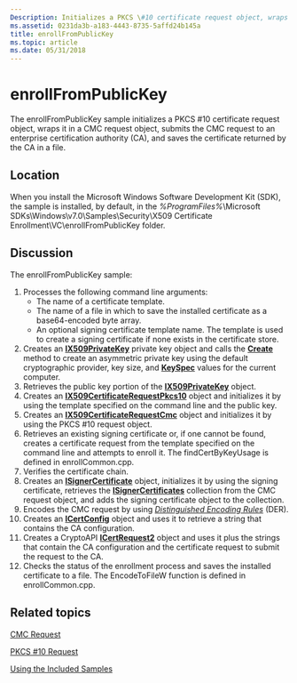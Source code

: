 ```yaml
---
Description: Initializes a PKCS \#10 certificate request object, wraps it in a CMC request object, submits the CMC request to an enterprise certification authority (CA), and saves the certificate returned by the CA in a file.
ms.assetid: 0231da3b-a183-4443-8735-5affd24b145a
title: enrollFromPublicKey
ms.topic: article
ms.date: 05/31/2018
---
```


# enrollFromPublicKey

The enrollFromPublicKey sample initializes a PKCS \#10 certificate request object, wraps it in a CMC request object, submits the CMC request to an enterprise certification authority (CA), and saves the certificate returned by the CA in a file.

## Location

When you install the Microsoft Windows Software Development Kit (SDK), the sample is installed, by default, in the *%ProgramFiles%*\\Microsoft SDKs\\Windows\\v7.0\\Samples\\Security\\X509 Certificate Enrollment\\VC\\enrollFromPublicKey folder.

## Discussion

The enrollFromPublicKey sample:

1.  Processes the following command line arguments:
    -   The name of a certificate template.
    -   The name of a file in which to save the installed certificate as a base64-encoded byte array.
    -   An optional signing certificate template name. The template is used to create a signing certificate if none exists in the certificate store.
2.  Creates an [**IX509PrivateKey**](/windows/desktop/api/CertEnroll/nn-certenroll-ix509privatekey) private key object and calls the [**Create**](/windows/desktop/api/CertEnroll/nf-certenroll-ix509privatekey-create) method to create an asymmetric private key using the default cryptographic provider, key size, and [**KeySpec**](/windows/desktop/api/CertEnroll/nf-certenroll-ix509privatekey-get_keyspec) values for the current computer.
3.  Retrieves the public key portion of the [**IX509PrivateKey**](/windows/desktop/api/CertEnroll/nn-certenroll-ix509privatekey) object.
4.  Creates an [**IX509CertificateRequestPkcs10**](/windows/desktop/api/CertEnroll/nn-certenroll-ix509certificaterequestpkcs10) object and initializes it by using the template specified on the command line and the public key.
5.  Creates an [**IX509CertificateRequestCmc**](/windows/desktop/api/CertEnroll/nn-certenroll-ix509certificaterequestcmc) object and initializes it by using the PKCS \#10 request object.
6.  Retrieves an existing signing certificate or, if one cannot be found, creates a certificate request from the template specified on the command line and attempts to enroll it. The findCertByKeyUsage is defined in enrollCommon.cpp.
7.  Verifies the certificate chain.
8.  Creates an [**ISignerCertificate**](/windows/desktop/api/CertEnroll/nn-certenroll-isignercertificate) object, initializes it by using the signing certificate, retrieves the [**ISignerCertificates**](/windows/desktop/api/CertEnroll/nn-certenroll-isignercertificates) collection from the CMC request object, and adds the signing certificate object to the collection.
9.  Encodes the CMC request by using [*Distinguished Encoding Rules*](https://docs.microsoft.com/windows/desktop/SecGloss/d-gly) (DER).
10. Creates an [**ICertConfig**](https://docs.microsoft.com/windows/desktop/api/certcli/nn-certcli-icertconfig) object and uses it to retrieve a string that contains the CA configuration.
11. Creates a CryptoAPI [**ICertRequest2**](https://docs.microsoft.com/windows/desktop/api/certcli/nn-certcli-icertrequest2) object and uses it plus the strings that contain the CA configuration and the certificate request to submit the request to the CA.
12. Checks the status of the enrollment process and saves the installed certificate to a file. The EncodeToFileW function is defined in enrollCommon.cpp.

## Related topics

<dl> <dt>

[CMC Request](cmc-request.md)
</dt> <dt>

[PKCS \#10 Request](pkcs--10-request.md)
</dt> <dt>

[Using the Included Samples](using-the-included-samples.md)
</dt> </dl>

 

 



